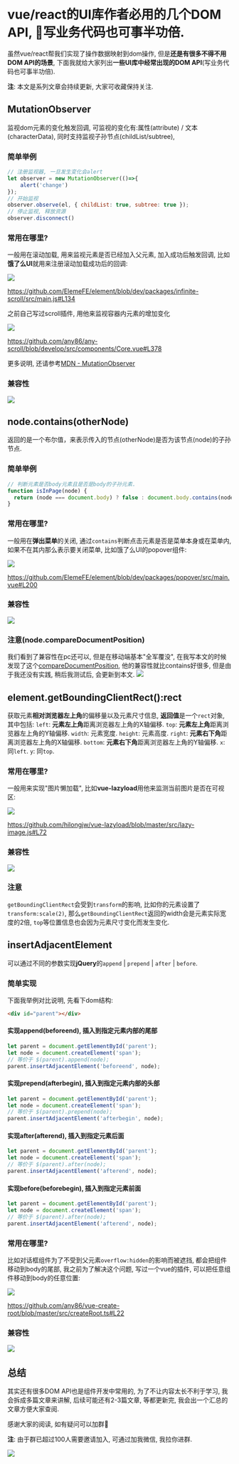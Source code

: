 # vue/react的UI库作者必用的几个DOM API, 🚀写业务代码也可事半功倍.

虽然vue/react帮我们实现了操作数据映射到dom操作, 但是**还是有很多不得不用DOM API的场景**, 下面我就给大家列出**一些UI库中经常出现的DOM API**(写业务代码也可事半功倍).

**注**: 本文是系列文章会持续更新, 大家可收藏保持关注.

## MutationObserver
监视dom元素的变化触发回调, 可监视的变化有:属性(attribute) / 文本(characterData), 同时支持监视子孙节点(childList/subtree), 

### 简单举例
```javascript
// 注册监视器, 一旦发生变化会alert
let observer = new MutationObserver(()=>{
    alert('change')
});
// 开始监视
observer.observe(el, { childList: true, subtree: true });
// 停止监视, 释放资源
observer.disconnect()
```



### 常用在哪里?
一般用在滚动加载, 用来监视元素是否已经加入父元素, 加入成功后触发回调, 比如**饿了么UI**就用来注册滚动加载成功后的回调:

![](https://ws1.sinaimg.cn/large/005IQkzXly1g72av3nethj30kt03iglz.jpg)

https://github.com/ElemeFE/element/blob/dev/packages/infinite-scroll/src/main.js#L134


之前自己写过scroll插件, 用他来监视容器内元素的增加变化

![](https://ws1.sinaimg.cn/large/005IQkzXly1g72jlbw63xj30uk05xt9l.jpg)

https://github.com/any86/any-scroll/blob/develop/src/components/Core.vue#L378

更多说明, 还请参考[MDN - MutationObserver](https://developer.mozilla.org/zh-CN/docs/Web/API/MutationObserver)

### 兼容性
![](https://ws1.sinaimg.cn/large/005IQkzXly1g72a9fn1srj30z10c940n.jpg)

## node.contains(otherNode) 
返回的是一个布尔值，来表示传入的节点(otherNode)是否为该节点(node)的子孙节点.

### 简单举例
```javascript
// 判断元素是否body元素且是否是body的子孙元素.
function isInPage(node) {
  return (node === document.body) ? false : document.body.contains(node);
}
```

### 常用在哪里?
一般用在**弹出菜单**的关闭, 通过`contains`判断点击元素是否是菜单本身或在菜单内, 如果不在其内那么表示要关闭菜单, 比如饿了么UI的popover组件:

![](https://ws1.sinaimg.cn/large/005IQkzXly1g72i84s49vj30h204qq3d.jpg)

https://github.com/ElemeFE/element/blob/dev/packages/popover/src/main.vue#L200


### 兼容性
![](https://ws1.sinaimg.cn/large/005IQkzXly1g72b7mwq9fj30z609c3zx.jpg)

### 注意(node.compareDocumentPosition)
我们看到了兼容性在pc还可以, 但是在移动端基本"全军覆没", 在我写本文的时候发现了这个[compareDocumentPosition](https://developer.mozilla.org/zh-CN/docs/Web/API/Node/compareDocumentPosition), 他的兼容性就比contains好很多, 但是由于我还没有实践, 稍后我测试后, 会更新到本文.
![](https://ws1.sinaimg.cn/large/005IQkzXly1g72c494n95j30xt0dn76f.jpg)


## element.getBoundingClientRect():rect
获取元素**相对浏览器左上角**的偏移量以及元素尺寸信息, **返回值**是一个`rect`对象, 其中包括:
`left`: **元素左上角**距离浏览器左上角的X轴偏移.
`top`: **元素左上角**距离浏览器左上角的Y轴偏移.
`width`: 元素宽度.
`height`: 元素高度.
`right`: **元素右下角**距离浏览器左上角的X轴偏移.
`bottom`: **元素右下角**距离浏览器左上角的Y轴偏移.
`x`: 同`left`.
`y`: 同`top`.

### 常用在哪里?
一般用来实现"图片懒加载", 比如**vue-lazyload**用他来监测当前图片是否在可视区:

![](https://ws1.sinaimg.cn/large/005IQkzXly1g729ylv518j30v004g0tg.jpg)

https://github.com/hilongjw/vue-lazyload/blob/master/src/lazy-image.js#L72

### 兼容性
![](https://ws1.sinaimg.cn/large/005IQkzXly1g72a8m6o7mj30yx09sq48.jpg)

### 注意
`getBoundingClientRect`会受到`transform`的影响, 比如你的元素设置了`transform:scale(2)`, 那么`getBoundingClientRect`返回的width会是元素实际宽度的2倍, `top`等位置信息也会因为元素尺寸变化而发生变化.


## insertAdjacentElement
可以通过不同的参数实现**jQuery**的`append` | `prepend` | `after` | `before`.


### 简单实现
下面我举例对比说明,  先看下dom结构:
```html
<div id="parent"></div>
```
#### 实现append(beforeend), 插入到指定元素内部的尾部

```javascript
let parent = document.getElementById('parent');
let node = document.createElement('span');
// 等价于 $(parent).append(node);
parent.insertAdjacentElement('beforeend', node);
```

#### 实现prepend(afterbegin), 插入到指定元素内部的头部

```javascript
let parent = document.getElementById('parent');
let node = document.createElement('span');
// 等价于 $(parent).prepend(node);
parent.insertAdjacentElement('afterbegin', node);
```


#### 实现after(afterend), 插入到指定元素后面

```javascript
let parent = document.getElementById('parent');
let node = document.createElement('span');
// 等价于 $(parent).after(node);
parent.insertAdjacentElement('afterend', node);
```

#### 实现before(beforebegin), 插入到指定元素前面
```javascript
let parent = document.getElementById('parent');
let node = document.createElement('span');
// 等价于 $(parent).after(node);
parent.insertAdjacentElement('afterend', node);
```

### 常用在哪里?
比如对话框组件为了不受到父元素`overflow:hidden`的影响而被遮挡, 都会把组件移动到body的尾部, 我之前为了解决这个问题, 写过一个vue的插件, 可以把任意组件移动到body的任意位置:

![](https://ws1.sinaimg.cn/large/005IQkzXly1g72icub9ntj30qb02q0tc.jpg)

https://github.com/any86/vue-create-root/blob/master/src/createRoot.ts#L22


### 兼容性
![](https://ws1.sinaimg.cn/large/005IQkzXly1g6vixkn5p1j30z908qdhd.jpg)


## 总结
其实还有很多DOM API也是组件开发中常用的, 为了不让内容太长不利于学习, 我会拆成多篇文章来讲解, 后续可能还有2-3篇文章, 等都更新完, 我会出一个汇总的文章方便大家查阅.

感谢大家的阅读, 如有疑问可以加群🚀

**注**: 由于群已超过100人需要邀请加入, 可通过加我微信, 我拉你进群.

![](https://ws1.sinaimg.cn/large/005IQkzXly1g72iwfr0llj30e80e8gm2.jpg)
